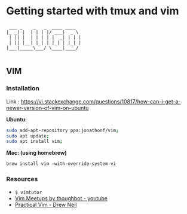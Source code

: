 # Getting started with tmux and vim

```
 ___ _    _   _  ____ ____  
|_ _| |  | | | |/ ___|  _ \ 
 | || |  | | | | |  _| | | |
 | || |__| |_| | |_| | |_| |
|___|_____\___/ \____|____/ 
                            
```

## VIM

### Installation

Link : https://vi.stackexchange.com/questions/10817/how-can-i-get-a-newer-version-of-vim-on-ubuntu

**Ubuntu:**

```bash
sudo add-apt-repository ppa:jonathonf/vim;
sudo apt update;
sudo apt install vim;
```

**Mac: (using homebrew)**
```bash
brew install vim —with-override-system-vi
```

### Resources

 - `$ vimtutor`
 - [Vim Meetups by thoughbot - youtube](https://www.youtube.com/playlist?list=PL8tzorAO7s0jy7DQ3Q0FwF3BnXGQnDirs)
 - [Practical Vim - Drew Neil](https://pragprog.com/book/dnvim2/practical-vim-second-edition)
